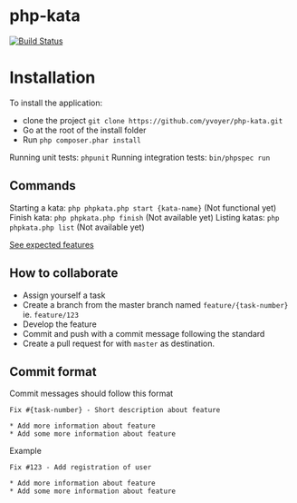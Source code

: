php-kata
========

[![Build Status](https://travis-ci.org/yvoyer/php-kata.svg?branch=master)](https://travis-ci.org/yvoyer/php-kata)

# Installation

To install the application:

* clone the project `git clone https://github.com/yvoyer/php-kata.git`
* Go at the root of the install folder
* Run `php composer.phar install`

Running unit tests: `phpunit`
Running integration tests: `bin/phpspec run`

## Commands

Starting a kata: `php phpkata.php start {kata-name}` (Not functional yet)
Finish kata: `php phpkata.php finish` (Not available yet)
Listing katas: `php phpkata.php list` (Not available yet)

[See expected features](https://github.com/yvoyer/php-kata/wiki/Features)

## How to collaborate

* Assign yourself a task
* Create a branch from the master branch named `feature/{task-number}` ie. `feature/123`
* Develop the feature
* Commit and push with a commit message following the standard
* Create a pull request for with `master` as destination.

## Commit format

Commit messages should follow this format

    Fix #{task-number} - Short description about feature

    * Add more information about feature
    * Add some more information about feature

Example

    Fix #123 - Add registration of user

    * Add more information about feature
    * Add some more information about feature

